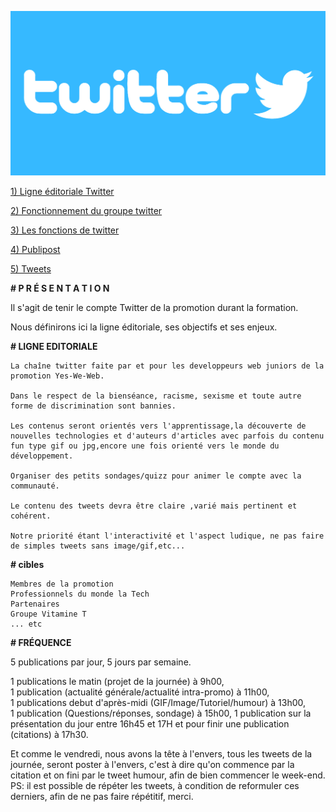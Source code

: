![image_twitter](image/twitter-logo.jpg)

[1) Ligne éditoriale Twitter](https://github.com/yes-we-web/twitter/blob/master/Documents/ligne_editoriale_twitter%20.pdf)

[2) Fonctionnement du groupe twitter](https://github.com/yes-we-web/twitter/blob/master/Documents/Fonctionnement%20du%20groupe%20Twitter.pdf)

[3) Les fonctions de twitter](https://github.com/yes-we-web/twitter/blob/master/Documents/twitter-fonctions.md)


[4) Publipost](https://github.com/yes-we-web/twitter/blob/master/Documents/publipost.md)

[5) Tweets](https://github.com/yes-we-web/twitter/blob/master/Documents/tweets/tweet)



**# P R É S E N T A T I O N**

Il s'agit de tenir le compte Twitter de la promotion durant la formation.

Nous définirons ici la ligne éditoriale, ses objectifs et ses enjeux.


**# LIGNE EDITORIALE**

    La chaîne twitter faite par et pour les developpeurs web juniors de la promotion Yes-We-Web.

    Dans le respect de la bienséance, racisme, sexisme et toute autre forme de discrimination sont bannies.

    Les contenus seront orientés vers l'apprentissage,la découverte de nouvelles technologies et d'auteurs d'articles avec parfois du contenu fun type gif ou jpg,encore une fois orienté vers le monde du  développement.

    Organiser des petits sondages/quizz pour animer le compte avec la communauté.

    Le contenu des tweets devra être claire ,varié mais pertinent et cohérent.

    Notre priorité étant l'interactivité et l'aspect ludique, ne pas faire de simples tweets sans image/gif,etc...

**# cibles**

    Membres de la promotion
    Professionnels du monde la Tech
    Partenaires
    Groupe Vitamine T
    ... etc

**# FRÉQUENCE**

5 publications par jour, 5 jours par semaine.

1 publications le matin (projet de la journée)  à 9h00,  
1 publication (actualité générale/actualité intra-promo) à 11h00,    
1 publications debut d'après-midi (GIF/Image/Tutoriel/humour) à 13h00,   
1 publication (Questions/réponses, sondage) à 15h00,
1 publication sur la présentation du jour entre 16h45 et 17H
et pour finir une publication (citations) à 17h30.

Et comme le vendredi, nous avons la tête à l'envers, tous les tweets de la journée, seront poster à l'envers, c'est à dire qu'on commence par la citation et on fini par le tweet humour, afin de bien commencer le week-end.  
PS: il est possible de répéter les tweets, à condition de reformuler ces derniers, afin de ne pas faire répétitif, merci.




